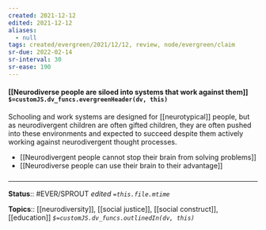 ```yaml
---
created: 2021-12-12 
edited: 2021-12-12
aliases:
  - null
tags: created/evergreen/2021/12/12, review, node/evergreen/claim
sr-due: 2022-02-14
sr-interval: 30
sr-ease: 190
---
```


#### [[Neurodiverse people are siloed into systems that work against them]] `$=customJS.dv_funcs.evergreenHeader(dv, this)`

Schooling and work systems are designed for [[neurotypical]] people, but as neurodivergent children are often gifted children, they are often pushed into these environments and expected to succeed despite them actively working against neurodivergent thought processes.

- [[Neurodivergent people cannot stop their brain from solving problems]]
- [[Neurodiverse people can use their brain to their advantage]]

### <hr class="footnote"/>

**Status**:: #EVER/SPROUT 
*edited `=this.file.mtime`*

**Topics**::  [[neurodiversity]], [[social justice]], [[social construct]], [[education]]
*`$=customJS.dv_funcs.outlinedIn(dv, this)`*
